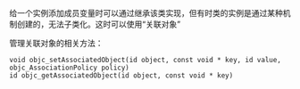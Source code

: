 给一个实例添加成员变量时可以通过继承该类实现，但有时类的实例是通过某种机制创建的，无法子类化。这时可以使用“关联对象”

管理关联对象的相关方法：

```
void objc_setAssociatedObject(id object, const void * key, id value, objc_AssociationPolicy policy)
id objc_getAssociatedObject(id object, const void * key)
```



